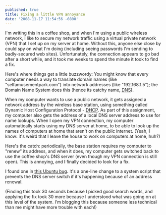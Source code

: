 ```yaml
---
published: true
title: Fixing a little VPN annoyance
date: '2008-11-17 11:54:56 -0800'
---
```

I'm writing this in a coffee shop, and when I'm using a public wireless network,
I like to secure my network traffic using a virtual private network (VPN) that
I set up on my server at home. Without this, anyone else close by could spy on
what I'm doing (including seeing passwords I'm sending to badly-secured web
sites). Unfortunately, the connection appears to go bad after a short while,
and it took me weeks to spend the minute it took to find a fix.<!--more-->

Here's where things get a little buzzwordy: You might know that every computer
needs a way to translate domain names (like "selfamusementpark.com") into
network addresses (like "192.168.1.5"); the Domain Name System does this
(hence its catchy name, <a href="http://en.wikipedia.org/wiki/Domain_Name_System" target="_blank">DNS</a>).

When my computer wants to use a public network, it gets assigned a network
address by the wireless base station, using something called Dynamic Host
Configuration Protocol - <a href="http://en.wikipedia.org/wiki/Dhcp" target="_blank">DHCP</a>.
As part of this assignment, my computer also gets the address of a local DNS
server address to use for name lookups.  When I open my VPN connection, my
computer automatically starts using my DNS server at home, to be able to look
up the names of computers at home that aren't on the public internet. (Yeah, I
know: it's weird that I leave the house to work on computers at home, huh?)

Here's the catch: periodically, the base station requires my computer to
"renew" its address, and when it does, my computer gets switched back to use
the coffee shop's DNS server (even though my VPN connection is still open).
This is annoying, and I finally decided to look for a fix.

I found one in <a href="https://bugs.launchpad.net/ubuntu/+source/dhcp3/+bug/90681" target="_blank">this
Ubuntu bug</a>. It's a one-line change to a system script that prevents the
DNS server switch if it's happening because of an address renewal.

(Finding this took 30 seconds because I picked good search words, and applying
the fix took 30 more because I understood what was going on at this level of the
system. I'm blogging this because someone less technical than me might have more
trouble with each!)
